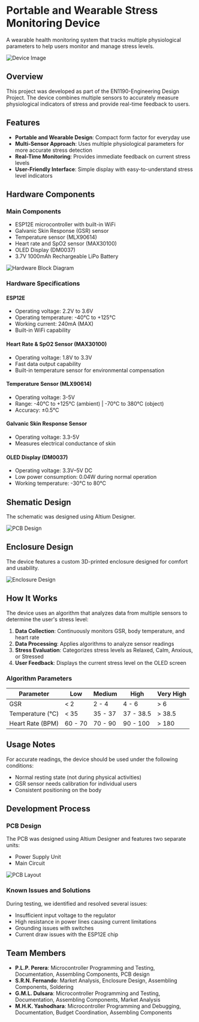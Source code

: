 # Portable and Wearable Stress Monitoring Device

A wearable health monitoring system that tracks multiple physiological parameters to help users monitor and manage stress levels.

![Device Image](Images/synth1.png)

## Overview

This project was developed as part of the EN1190-Engineering Design Project. The device combines multiple sensors to accurately measure physiological indicators of stress and provide real-time feedback to users.

## Features

- **Portable and Wearable Design**: Compact form factor for everyday use
- **Multi-Sensor Approach**: Uses multiple physiological parameters for more accurate stress detection
- **Real-Time Monitoring**: Provides immediate feedback on current stress levels
- **User-Friendly Interface**: Simple display with easy-to-understand stress level indicators

## Hardware Components

### Main Components
- ESP12E microcontroller with built-in WiFi
- Galvanic Skin Response (GSR) sensor
- Temperature sensor (MLX90614)
- Heart rate and SpO2 sensor (MAX30100)
- OLED Display (DM0037)
- 3.7V 1000mAh Rechargeable LiPo Battery

![Hardware Block Diagram](Images/func.png)

### Hardware Specifications

#### ESP12E
- Operating voltage: 2.2V to 3.6V
- Operating temperature: -40°C to +125°C
- Working current: 240mA (MAX)
- Built-in WiFi capability

#### Heart Rate & SpO2 Sensor (MAX30100)
- Operating voltage: 1.8V to 3.3V
- Fast data output capability
- Built-in temperature sensor for environmental compensation

#### Temperature Sensor (MLX90614)
- Operating voltage: 3-5V
- Range: -40°C to +125°C (ambient) | -70°C to 380°C (object)
- Accuracy: ±0.5°C

#### Galvanic Skin Response Sensor
- Operating voltage: 3.3-5V
- Measures electrical conductance of skin

#### OLED Display (DM0037)
- Operating voltage: 3.3V–5V DC
- Low power consumption: 0.04W during normal operation
- Working temperature: -30°C to 80°C

## Shematic Design
The schematic was designed using Altium Designer.

![PCB Design](Images/schem.png)

## Enclosure Design

The device features a custom 3D-printed enclosure designed for comfort and usability.

![Enclosure Design](Images/enclosure.png)

## How It Works

The device uses an algorithm that analyzes data from multiple sensors to determine the user's stress level:

1. **Data Collection**: Continuously monitors GSR, body temperature, and heart rate
2. **Data Processing**: Applies algorithms to analyze sensor readings
3. **Stress Evaluation**: Categorizes stress levels as Relaxed, Calm, Anxious, or Stressed
4. **User Feedback**: Displays the current stress level on the OLED screen

### Algorithm Parameters

| Parameter | Low | Medium | High | Very High |
|-----------|-----|--------|------|-----------|
| GSR | < 2 | 2 - 4 | 4 - 6 | > 6 |
| Temperature (°C) | < 35 | 35 - 37 | 37 - 38.5 | > 38.5 |
| Heart Rate (BPM) | 60 - 70 | 70 - 90 | 90 - 100 | > 180 |



## Usage Notes

For accurate readings, the device should be used under the following conditions:
- Normal resting state (not during physical activities)
- GSR sensor needs calibration for individual users
- Consistent positioning on the body

## Development Process

### PCB Design
The PCB was designed using Altium Designer and features two separate units:
- Power Supply Unit
- Main Circuit

![PCB Layout](Images/pcb.png)

### Known Issues and Solutions
During testing, we identified and resolved several issues:
- Insufficient input voltage to the regulator
- High resistance in power lines causing current limitations
- Grounding issues with switches
- Current draw issues with the ESP12E chip

## Team Members

- **P.L.P. Perera**: Microcontroller Programming and Testing, Documentation, Assembling Components, PCB design
- **S.R.N. Fernando**: Market Analysis, Enclosure Design, Assembling Components, Soldering
- **G.M.L. Dulsara**: Microcontroller Programming and Testing, Documentation, Assembling Components, Market Analysis
- **M.H.K. Yashodhara**: Microcontroller Programming and Debugging, Documentation, Budget Coordination, Assembling Components


